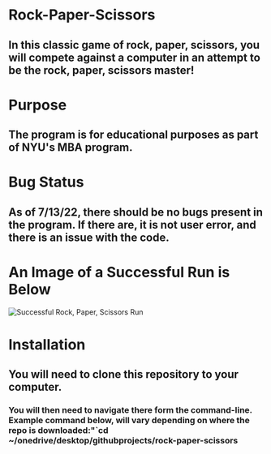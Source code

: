 # **Rock-Paper-Scissors**
## In this classic game of rock, paper, scissors, you will compete against a computer in an attempt to be the rock, paper, scissors master!
# **Purpose**
## The program is for educational purposes as part of NYU's MBA program.
# **Bug Status**
## As of 7/13/22, there should be no bugs present in the program. If there are, it is not user error, and there is an issue with the code. 
# **An Image of a Successful Run is Below**
![Successful Rock, Paper, Scissors Run](https://i.imgur.com/QFhlELs.png)
# **Installation**
## You will need to clone this repository to your computer.
### You will then need to navigate there form the command-line. Example command below, will vary depending on where the repo is downloaded:"`cd ~/onedrive/desktop/githubprojects/rock-paper-scissors